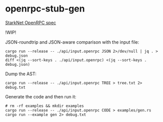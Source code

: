 openrpc-stub-gen
================

[StarkNet OpenRPC spec](https://github.com/starkware-libs/starknet-specs)

!WIP!

JSON-roundtrip and JSON-aware comparison with the input file:

```
cargo run --release -- ./api/input.openrpc JSON 2>/dev/null | jq . > debug.json
diff <(jq --sort-keys . ./api/input.openrpc) <(jq --sort-keys . debug.json)
```

Dump the AST:

```
cargo run --release -- ./api/input.openrpc TREE > tree.txt 2> debug.txt
```

Generate the code and then run it:

```
# rm -rf examples && mkdir examples
cargo run --release -- ./api/input.openrpc CODE > examples/gen.rs
cargo run --example gen 2> debug.txt
```
